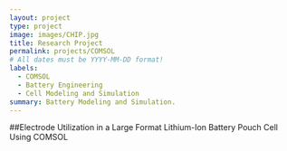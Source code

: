 ```yaml
---
layout: project
type: project
image: images/CHIP.jpg
title: Research Project
permalink: projects/COMSOL
# All dates must be YYYY-MM-DD format!
labels:
  - COMSOL
  - Battery Engineering
  - Cell Modeling and Simulation
summary: Battery Modeling and Simulation.
---
```


##Electrode Utilization in a Large Format Lithium-Ion Battery Pouch Cell Using COMSOL
